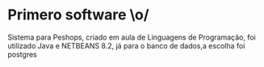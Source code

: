 # Primero software \o/ 
Sistema para Peshops, criado em aula de Linguagens de Programação, foi utilizado Java e NETBEANS 8.2, já para o banco de dados,a escolha foi postgres




